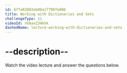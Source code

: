 ```yaml
---
id: 67fe82082eb80a17798fe086
title: Working with Dictionaries and Sets
challengeType: 11
videoId: nVAaxZ34khk
dashedName: lecture-working-with-dictionaries-and-sets
---
```


# --description--

Watch the video lecture and answer the questions below.


